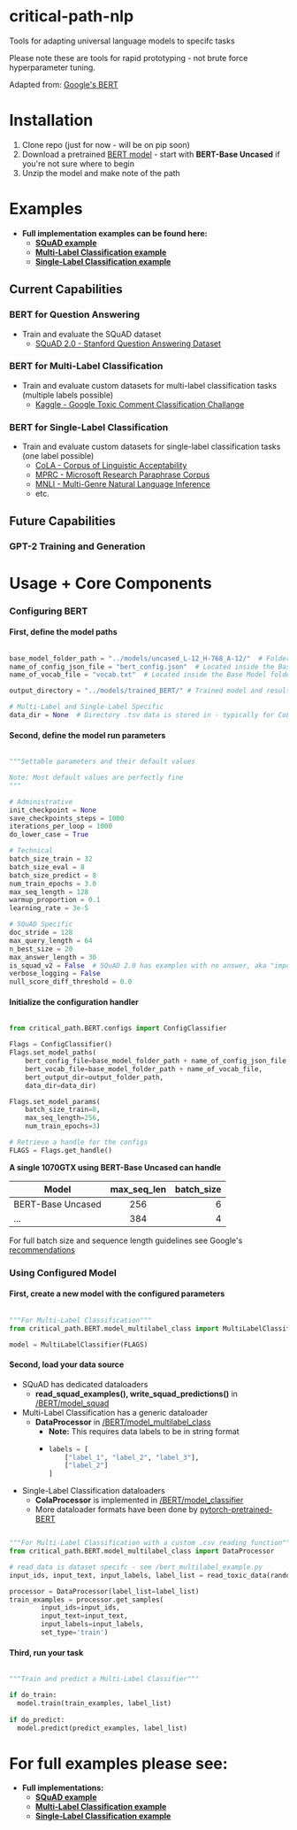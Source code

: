 # critical-path-nlp
Tools for adapting universal language models to specifc tasks

Please note these are tools for rapid prototyping - not brute force hyperparameter tuning.

Adapted from: [Google's BERT](https://github.com/google-research/bert)

# Installation
1. Clone repo (just for now - will be on pip soon)
2. Download a pretrained [BERT model](https://github.com/google-research/bert#pre-trained-models) - start with **BERT-Base Uncased** if you're not sure where to begin
3. Unzip the model and make note of the path

# Examples
* **Full implementation examples can be found here:**
  + [**SQuAD example**](../master/bert_squad_example.py)
  + [**Multi-Label Classification example**](../master/bert_multilabel_example.py)
  + [**Single-Label Classification example**](../master/bert_classifier_example.py)

## Current Capabilities

### BERT for Question Answering

* Train and evaluate the SQuAD dataset
  + [SQuAD 2.0 - Stanford Question Answering Dataset](https://rajpurkar.github.io/SQuAD-explorer/)
  
### BERT for Multi-Label Classification

* Train and evaluate custom datasets for multi-label classification tasks (multiple labels possible)
  + [Kaggle - Google Toxic Comment Classification Challange](https://www.kaggle.com/c/jigsaw-toxic-comment-classification-challenge)

### BERT for Single-Label Classification

* Train and evaluate custom datasets for single-label classification tasks (one label possible)
  + [CoLA - Corpus of Linguistic Acceptability](https://nyu-mll.github.io/CoLA/)
  + [MPRC - Microsoft Research Paraphrase Corpus](http://nlpprogress.com/english/semantic_textual_similarity.html)
  + [MNLI - Multi-Genre Natural Language Inference](https://www.nyu.edu/projects/bowman/multinli/)
  + etc.
  
## Future Capabilities

### GPT-2 Training and Generation
  
# Usage + Core Components
### Configuring BERT
#### First, define the model paths


```python  

base_model_folder_path = "../models/uncased_L-12_H-768_A-12/"  # Folder containing downloaded Base Model
name_of_config_json_file = "bert_config.json"  # Located inside the Base Model folder
name_of_vocab_file = "vocab.txt"  # Located inside the Base Model folder

output_directory = "../models/trained_BERT/" # Trained model and results landing folder

# Multi-Label and Single-Label Specific
data_dir = None  # Directory .tsv data is stored in - typically for CoLA/MPRC or other datasets with known structure

```

#### Second, define the model run parameters

```python

"""Settable parameters and their default values

Note: Most default values are perfectly fine
"""

# Administrative
init_checkpoint = None
save_checkpoints_steps = 1000
iterations_per_loop = 1000
do_lower_case = True   

# Technical
batch_size_train = 32
batch_size_eval = 8
batch_size_predict = 8
num_train_epochs = 3.0
max_seq_length = 128
warmup_proportion = 0.1
learning_rate = 3e-5

# SQuAD Specific
doc_stride = 128
max_query_length = 64
n_best_size = 20
max_answer_length = 30
is_squad_v2 = False  # SQuAD 2.0 has examples with no answer, aka "impossible", SQuAD 1.0 does not
verbose_logging = False
null_score_diff_threshold = 0.0

```
#### Initialize the configuration handler
```python

from critical_path.BERT.configs import ConfigClassifier

Flags = ConfigClassifier()
Flags.set_model_paths(
    bert_config_file=base_model_folder_path + name_of_config_json_file,
    bert_vocab_file=base_model_folder_path + name_of_vocab_file,
    bert_output_dir=output_folder_path,
    data_dir=data_dir)

Flags.set_model_params(
    batch_size_train=8, 
    max_seq_length=256,
    num_train_epochs=3)

# Retrieve a handle for the configs
FLAGS = Flags.get_handle()
```

**A single 1070GTX using BERT-Base Uncased can handle**

| Model             | max_seq_len | batch_size |
| ----------------- |:-----------:| ----------:|
| BERT-Base Uncased |     256     |      6     |
|        ...        |     384     |      4     |

For full batch size and sequence length guidelines see Google's [recommendations](https://github.com/google-research/bert#out-of-memory-issues)

### Using Configured Model
#### First, create a new model with the configured parameters
```python

"""For Multi-Label Classification"""
from critical_path.BERT.model_multilabel_class import MultiLabelClassifier

model = MultiLabelClassifier(FLAGS)

```

#### Second, load your data source
* SQuAD has dedicated dataloaders
  + **read_squad_examples(), write_squad_predictions()** in [/BERT/model_squad](../master/critical_path/BERT/model_squad.py)
* Multi-Label Classification has a generic dataloader
  + **DataProcessor** in [/BERT/model_multilabel_class](../master/critical_path/BERT/model_multilabel_class.py)
    + **Note:** This requires data labels to be in string format
    + ```python
      labels = [
          ["label_1", "label_2", "label_3"],
          ["label_2"]
      ]
      ```
* Single-Label Classification dataloaders
  + **ColaProcessor** is implemented in [/BERT/model_classifier](../master/critical_path/BERT/model_classifier.py)
  + More dataloader formats have been done by [pytorch-pretrained-BERT](https://github.com/huggingface/pytorch-pretrained-BERT/blob/master/examples/run_classifier.py)
  
```python

"""For Multi-Label Classification with a custom .csv reading function"""
from critical_path.BERT.model_multilabel_class import DataProcessor

# read_data is dataset specifc - see /bert_multilabel_example.py
input_ids, input_text, input_labels, label_list = read_toxic_data(randomize=True)

processor = DataProcessor(label_list=label_list)
train_examples = processor.get_samples(
        input_ids=input_ids,
        input_text=input_text,
        input_labels=input_labels,
        set_type='train')

```

#### Third, run your task
```python

"""Train and predict a Multi-Label Classifier"""

if do_train:
  model.train(train_examples, label_list)
  
if do_predict:
  model.predict(predict_examples, label_list)

```

# For full examples please see:
* **Full implementations:**
  + [**SQuAD example**](../master/bert_squad_example.py)
  + [**Multi-Label Classification example**](../master/bert_multilabel_example.py)
  + [**Single-Label Classification example**](../master/bert_classifier_example.py)

